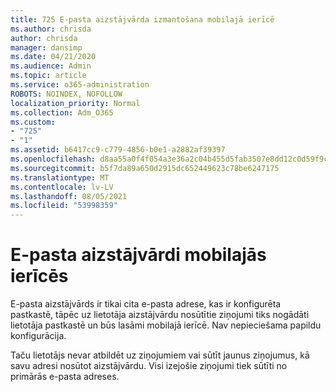 ```yaml
---
title: 725 E-pasta aizstājvārda izmantošana mobilajā ierīcē
ms.author: chrisda
author: chrisda
manager: dansimp
ms.date: 04/21/2020
ms.audience: Admin
ms.topic: article
ms.service: o365-administration
ROBOTS: NOINDEX, NOFOLLOW
localization_priority: Normal
ms.collection: Adm_O365
ms.custom:
- "725"
- "1"
ms.assetid: b6417cc9-c779-4856-b0e1-a2882af39397
ms.openlocfilehash: d8aa55a0f4f054a3e36a2c04b455d5fab3507e8dd12c0d59f9c05e1e21374468
ms.sourcegitcommit: b5f7da89a650d2915dc652449623c78be6247175
ms.translationtype: MT
ms.contentlocale: lv-LV
ms.lasthandoff: 08/05/2021
ms.locfileid: "53998359"
---
```

# <a name="email-aliases-on-mobile-devices"></a>E-pasta aizstājvārdi mobilajās ierīcēs

E-pasta aizstājvārds ir tikai cita e-pasta adrese, kas ir konfigurēta pastkastē, tāpēc uz lietotāja aizstājvārdu nosūtītie ziņojumi tiks nogādāti lietotāja pastkastē un būs lasāmi mobilajā ierīcē. Nav nepieciešama papildu konfigurācija.

Taču lietotājs nevar atbildēt uz ziņojumiem vai sūtīt jaunus ziņojumus, kā savu adresi nosūtot aizstājvārdu. Visi izejošie ziņojumi tiek sūtīti no primārās e-pasta adreses.
